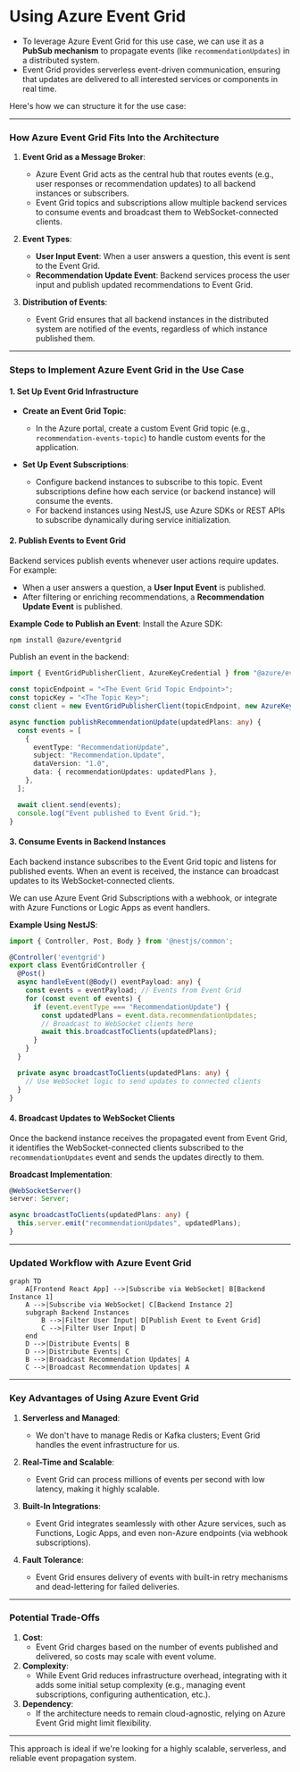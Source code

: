 # Using Azure Event Grid 
* To leverage Azure Event Grid for this use case, we can use it as a **PubSub mechanism** to propagate events (like `recommendationUpdates`) in a distributed system. 
* Event Grid provides serverless event-driven communication, ensuring that updates are delivered to all interested services or components in real time.

Here's how we can structure it for the use case:

---

### **How Azure Event Grid Fits Into the Architecture**

1. **Event Grid as a Message Broker**:
   - Azure Event Grid acts as the central hub that routes events (e.g., user responses or recommendation updates) to all backend instances or subscribers.
   - Event Grid topics and subscriptions allow multiple backend services to consume events and broadcast them to WebSocket-connected clients.

2. **Event Types**:
   - **User Input Event**: When a user answers a question, this event is sent to the Event Grid.
   - **Recommendation Update Event**: Backend services process the user input and publish updated recommendations to Event Grid.

3. **Distribution of Events**:
   - Event Grid ensures that all backend instances in the distributed system are notified of the events, regardless of which instance published them.

---

### **Steps to Implement Azure Event Grid in the Use Case**

#### **1. Set Up Event Grid Infrastructure**
- **Create an Event Grid Topic**:
   - In the Azure portal, create a custom Event Grid topic (e.g., `recommendation-events-topic`) to handle custom events for the application.

- **Set Up Event Subscriptions**:
   - Configure backend instances to subscribe to this topic. Event subscriptions define how each service (or backend instance) will consume the events.
   - For backend instances using NestJS, use Azure SDKs or REST APIs to subscribe dynamically during service initialization.

#### **2. Publish Events to Event Grid**
Backend services publish events whenever user actions require updates. For example:
- When a user answers a question, a **User Input Event** is published.
- After filtering or enriching recommendations, a **Recommendation Update Event** is published.

**Example Code to Publish an Event**:
Install the Azure SDK:
```bash
npm install @azure/eventgrid
```

Publish an event in the backend:
```typescript
import { EventGridPublisherClient, AzureKeyCredential } from "@azure/eventgrid";

const topicEndpoint = "<The Event Grid Topic Endpoint>";
const topicKey = "<The Topic Key>";
const client = new EventGridPublisherClient(topicEndpoint, new AzureKeyCredential(topicKey));

async function publishRecommendationUpdate(updatedPlans: any) {
  const events = [
    {
      eventType: "RecommendationUpdate",
      subject: "Recommendation.Update",
      dataVersion: "1.0",
      data: { recommendationUpdates: updatedPlans },
    },
  ];

  await client.send(events);
  console.log("Event published to Event Grid.");
}
```

#### **3. Consume Events in Backend Instances**
Each backend instance subscribes to the Event Grid topic and listens for published events. When an event is received, the instance can broadcast updates to its WebSocket-connected clients.

We can use Azure Event Grid Subscriptions with a webhook, or integrate with Azure Functions or Logic Apps as event handlers.

**Example Using NestJS**:
```typescript
import { Controller, Post, Body } from '@nestjs/common';

@Controller('eventgrid')
export class EventGridController {
  @Post()
  async handleEvent(@Body() eventPayload: any) {
    const events = eventPayload; // Events from Event Grid
    for (const event of events) {
      if (event.eventType === "RecommendationUpdate") {
        const updatedPlans = event.data.recommendationUpdates;
        // Broadcast to WebSocket clients here
        await this.broadcastToClients(updatedPlans);
      }
    }
  }

  private async broadcastToClients(updatedPlans: any) {
    // Use WebSocket logic to send updates to connected clients
  }
}
```

#### **4. Broadcast Updates to WebSocket Clients**
Once the backend instance receives the propagated event from Event Grid, it identifies the WebSocket-connected clients subscribed to the `recommendationUpdates` event and sends the updates directly to them.

**Broadcast Implementation**:
```typescript
@WebSocketServer()
server: Server;

async broadcastToClients(updatedPlans: any) {
  this.server.emit("recommendationUpdates", updatedPlans);
}
```

---

### **Updated Workflow with Azure Event Grid**

```mermaid
graph TD
    A[Frontend React App] -->|Subscribe via WebSocket| B[Backend Instance 1]
    A -->|Subscribe via WebSocket| C[Backend Instance 2]
    subgraph Backend Instances
        B -->|Filter User Input| D[Publish Event to Event Grid]
        C -->|Filter User Input| D
    end
    D -->|Distribute Events| B
    D -->|Distribute Events| C
    B -->|Broadcast Recommendation Updates| A
    C -->|Broadcast Recommendation Updates| A
```

---

### **Key Advantages of Using Azure Event Grid**

1. **Serverless and Managed**:
   - We don't have to manage Redis or Kafka clusters; Event Grid handles the event infrastructure for us.

2. **Real-Time and Scalable**:
   - Event Grid can process millions of events per second with low latency, making it highly scalable.

3. **Built-In Integrations**:
   - Event Grid integrates seamlessly with other Azure services, such as Functions, Logic Apps, and even non-Azure endpoints (via webhook subscriptions).

4. **Fault Tolerance**:
   - Event Grid ensures delivery of events with built-in retry mechanisms and dead-lettering for failed deliveries.

---

### **Potential Trade-Offs**
1. **Cost**:
   - Event Grid charges based on the number of events published and delivered, so costs may scale with event volume.
2. **Complexity**:
   - While Event Grid reduces infrastructure overhead, integrating with it adds some initial setup complexity (e.g., managing event subscriptions, configuring authentication, etc.).
3. **Dependency**:
   - If the architecture needs to remain cloud-agnostic, relying on Azure Event Grid might limit flexibility.

---

This approach is ideal if we're looking for a highly scalable, serverless, and reliable event propagation system.
